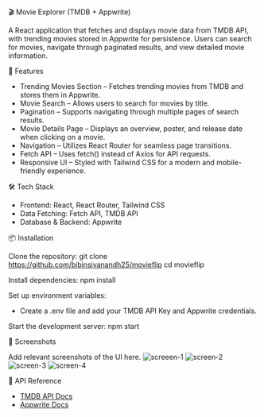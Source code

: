 🎬 Movie Explorer (TMDB + Appwrite)

A React application that fetches and displays movie data from TMDB API, with trending movies stored in Appwrite for persistence. Users can search for movies, navigate through paginated results, and view detailed movie information.



🚀 Features

- Trending Movies Section – Fetches trending movies from TMDB and stores them in Appwrite.
- Movie Search – Allows users to search for movies by title.
- Pagination – Supports navigating through multiple pages of search results.
- Movie Details Page – Displays an overview, poster, and release date when clicking on a movie.
- Navigation – Utilizes React Router for seamless page transitions.
- Fetch API – Uses fetch() instead of Axios for API requests.
- Responsive UI – Styled with Tailwind CSS for a modern and mobile-friendly experience.



🛠️ Tech Stack

- Frontend: React, React Router, Tailwind CSS
- Data Fetching: Fetch API, TMDB API
- Database & Backend: Appwrite



📦 Installation

Clone the repository:
git clone https://github.com/bibinsivanandh25/movieflip
cd movieflip

Install dependencies:
npm install

Set up environment variables:
- Create a .env file and add your TMDB API Key and Appwrite credentials.

Start the development server:
npm start



📸 Screenshots

Add relevant screenshots of the UI here.
![screeen-1](https://github.com/user-attachments/assets/8d900133-c8aa-4ebf-8fd4-b6b0ad4cfdec)
![screen-2](https://github.com/user-attachments/assets/139c8187-124e-4ed1-b077-8372eeea21c3)
![screen-3](https://github.com/user-attachments/assets/d9eb9164-59b5-4f6f-91df-97c7c0d4d99f)
![screen-4](https://github.com/user-attachments/assets/ea046225-fa6f-4a7e-b9ae-7f09665e86e0)



🔗 API Reference

 - [TMDB API Docs](https://developer.themoviedb.org/)  
 - [Appwrite Docs](https://appwrite.io/docs)  

